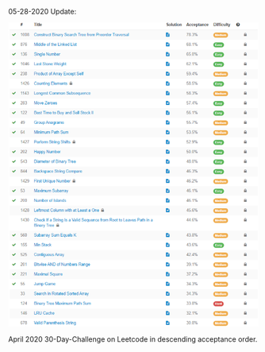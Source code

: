 05-28-2020 Update:
<p align="center">
<img src="https://github.com/taesookim0412/PythonAlgorithms/blob/master/2020/05/LeetCode/April30DayChallengePreFin.png?raw=true">
</p>

April 2020 30-Day-Challenge on Leetcode in descending acceptance order.
